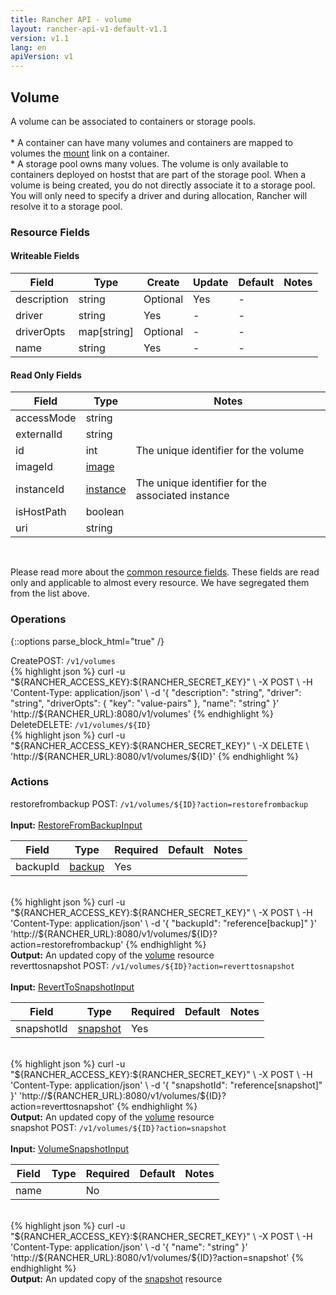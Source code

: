 ```yaml
---
title: Rancher API - volume
layout: rancher-api-v1-default-v1.1
version: v1.1
lang: en
apiVersion: v1
---
```


## Volume

A volume can be associated to containers or storage pools. <br><br> * A container can have many volumes and containers are mapped to volumes the [mount]({{site.baseurl}}/rancher/{{page.version}}/{{page.lang}}/api/{{page.apiVersion}}/api-resources/mount/) link on a container. <br> * A storage pool owns many volues. The volume is only available to containers deployed on hostst that are part of the storage pool. When a volume is being created, you do not directly associate it to a storage pool. You will only need to specify a driver and during allocation, Rancher will resolve it to a storage pool.

### Resource Fields

#### Writeable Fields

Field | Type | Create | Update | Default | Notes
---|---|---|---|---|---
description | string | Optional | Yes | - | 
driver | string | Yes | - | - | 
driverOpts | map[string] | Optional | - | - | 
name | string | Yes | - | - | 


#### Read Only Fields

Field | Type   | Notes
---|---|---
accessMode | string  | 
externalId | string  | 
id | int  | The unique identifier for the volume
imageId | [image]({{site.baseurl}}/rancher/{{page.version}}/{{page.lang}}/api/{{page.apiVersion}}/api-resources/image/)  | 
instanceId | [instance]({{site.baseurl}}/rancher/{{page.version}}/{{page.lang}}/api/{{page.apiVersion}}/api-resources/instance/)  | The unique identifier for the associated instance
isHostPath | boolean  | 
uri | string  | 


<br>

Please read more about the [common resource fields]({{site.baseurl}}/rancher/{{page.version}}/{{page.lang}}/api/{{page.apiVersion}}/common/). These fields are read only and applicable to almost every resource. We have segregated them from the list above.

### Operations
{::options parse_block_html="true" /}
<a id="create"></a>
<div class="action"><span class="header">Create<span class="headerright">POST:  <code>/v1/volumes</code></span></span>
<div class="action-contents"> {% highlight json %}
curl -u "${RANCHER_ACCESS_KEY}:${RANCHER_SECRET_KEY}" \
-X POST \
-H 'Content-Type: application/json' \
-d '{
	"description": "string",
	"driver": "string",
	"driverOpts": {
		"key": "value-pairs"
	},
	"name": "string"
}' 'http://${RANCHER_URL}:8080/v1/volumes'
{% endhighlight %}
</div></div>
<a id="delete"></a>
<div class="action"><span class="header">Delete<span class="headerright">DELETE:  <code>/v1/volumes/${ID}</code></span></span>
<div class="action-contents"> {% highlight json %}
curl -u "${RANCHER_ACCESS_KEY}:${RANCHER_SECRET_KEY}" \
-X DELETE \
'http://${RANCHER_URL}:8080/v1/volumes/${ID}'
{% endhighlight %}
</div></div>



### Actions

<div class="action" id="restorefrombackup">
<span class="header">
restorefrombackup
<span class="headerright">POST:  <code>/v1/volumes/${ID}?action=restorefrombackup</code></span></span>
<div class="action-contents">

<br>
<span class="input">
<strong>Input:</strong> <a href="{{site.baseurl}}/rancher/{{page.version}}/{{page.lang}}/api/{{page.apiVersion}}/api-resources/restoreFromBackupInput/">RestoreFromBackupInput</a></span>

Field | Type | Required | Default | Notes
---|---|---|---|---
backupId | [backup]({{site.baseurl}}/rancher/{{page.version}}/{{page.lang}}/api/{{page.apiVersion}}/api-resources/backup/) | Yes |  | <br>

<br>
{% highlight json %}
curl -u "${RANCHER_ACCESS_KEY}:${RANCHER_SECRET_KEY}" \
-X POST \
-H 'Content-Type: application/json' \
-d '{
	"backupId": "reference[backup]"
}' 'http://${RANCHER_URL}:8080/v1/volumes/${ID}?action=restorefrombackup'
{% endhighlight %}
<br>
<span class="output"><strong>Output:</strong> An updated copy of the <a href="{{site.baseurl}}/rancher/{{page.version}}/{{page.lang}}/api/{{page.apiVersion}}/api-resources/volume/">volume</a> resource</span>
</div></div>

<div class="action" id="reverttosnapshot">
<span class="header">
reverttosnapshot
<span class="headerright">POST:  <code>/v1/volumes/${ID}?action=reverttosnapshot</code></span></span>
<div class="action-contents">

<br>
<span class="input">
<strong>Input:</strong> <a href="{{site.baseurl}}/rancher/{{page.version}}/{{page.lang}}/api/{{page.apiVersion}}/api-resources/revertToSnapshotInput/">RevertToSnapshotInput</a></span>

Field | Type | Required | Default | Notes
---|---|---|---|---
snapshotId | [snapshot]({{site.baseurl}}/rancher/{{page.version}}/{{page.lang}}/api/{{page.apiVersion}}/api-resources/snapshot/) | Yes |  | <br>

<br>
{% highlight json %}
curl -u "${RANCHER_ACCESS_KEY}:${RANCHER_SECRET_KEY}" \
-X POST \
-H 'Content-Type: application/json' \
-d '{
	"snapshotId": "reference[snapshot]"
}' 'http://${RANCHER_URL}:8080/v1/volumes/${ID}?action=reverttosnapshot'
{% endhighlight %}
<br>
<span class="output"><strong>Output:</strong> An updated copy of the <a href="{{site.baseurl}}/rancher/{{page.version}}/{{page.lang}}/api/{{page.apiVersion}}/api-resources/volume/">volume</a> resource</span>
</div></div>

<div class="action" id="snapshot">
<span class="header">
snapshot
<span class="headerright">POST:  <code>/v1/volumes/${ID}?action=snapshot</code></span></span>
<div class="action-contents">

<br>
<span class="input">
<strong>Input:</strong> <a href="{{site.baseurl}}/rancher/{{page.version}}/{{page.lang}}/api/{{page.apiVersion}}/api-resources/volumeSnapshotInput/">VolumeSnapshotInput</a></span>

Field | Type | Required | Default | Notes
---|---|---|---|---
name |  | No |  | <br>

<br>
{% highlight json %}
curl -u "${RANCHER_ACCESS_KEY}:${RANCHER_SECRET_KEY}" \
-X POST \
-H 'Content-Type: application/json' \
-d '{
	"name": "string"
}' 'http://${RANCHER_URL}:8080/v1/volumes/${ID}?action=snapshot'
{% endhighlight %}
<br>
<span class="output"><strong>Output:</strong> An updated copy of the <a href="{{site.baseurl}}/rancher/{{page.version}}/{{page.lang}}/api/{{page.apiVersion}}/api-resources/snapshot/">snapshot</a> resource</span>
</div></div>


